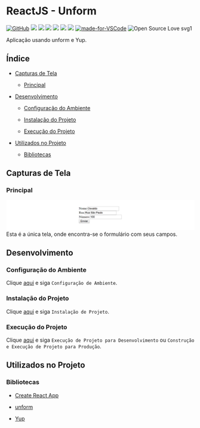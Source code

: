 # ReactJS - Unform

[![GitHub](https://img.shields.io/github/license/mashape/apistatus.svg)](https://github.com/osvaldokalvaitir/reactjs-unform/blob/master/LICENSE)
![](https://img.shields.io/github/package-json/v/osvaldokalvaitir/reactjs-unform.svg)
![](https://img.shields.io/github/last-commit/osvaldokalvaitir/reactjs-unform.svg?color=red)
![](https://img.shields.io/github/languages/top/osvaldokalvaitir/reactjs-unform.svg?color=yellow)
![](https://img.shields.io/github/languages/count/osvaldokalvaitir/reactjs-unform.svg?color=lightgrey)
![](https://img.shields.io/github/languages/code-size/osvaldokalvaitir/reactjs-unform.svg)
![](https://img.shields.io/github/repo-size/osvaldokalvaitir/reactjs-unform.svg?color=blueviolet)
[![made-for-VSCode](https://img.shields.io/badge/Made%20for-VSCode-1f425f.svg)](https://code.visualstudio.com/)
![Open Source Love svg1](https://badges.frapsoft.com/os/v1/open-source.svg?v=103)

Aplicação usando unform e Yup.

## Índice

- [Capturas de Tela](#capturas-de-tela)

  - [Principal](#principal)

- [Desenvolvimento](#desenvolvimento)

  - [Configuração do Ambiente](#configuração-do-ambiente)

  - [Instalação do Projeto](#instalação-do-projeto)

  - [Execução do Projeto](#execução-do-projeto)

- [Utilizados no Projeto](#utilizados-no-projeto)

  - [Bibliotecas](#bibliotecas)

## Capturas de Tela

### Principal

![Main](/assets/main.png)
Esta é a única tela, onde encontra-se o formulário com seus campos.

## Desenvolvimento

### Configuração do Ambiente

Clique [aqui](https://github.com/osvaldokalvaitir/projects-settings/blob/master/README.md) e siga `Configuração de Ambiente`.

### Instalação do Projeto

Clique [aqui](https://github.com/osvaldokalvaitir/projects-settings/blob/master/nodejs/nodejs.md) e siga `Instalação de Projeto`.

### Execução do Projeto

Clique [aqui](https://github.com/osvaldokalvaitir/projects-settings/blob/master/nodejs/libs/create-react-app.md) e siga `Execução de Projeto para Desenvolvimento` ou `Construção e Execução de Projeto para Produção`.

## Utilizados no Projeto

### Bibliotecas

- [Create React App](https://github.com/osvaldokalvaitir/projects-settings/blob/master/nodejs/libs/create-react-app.md)

- [unform](https://github.com/osvaldokalvaitir/projects-settings/blob/master/nodejs/libs/@rocketseat-unform.md)

- [Yup](https://github.com/osvaldokalvaitir/projects-settings/blob/master/nodejs/libs/yup.md)
